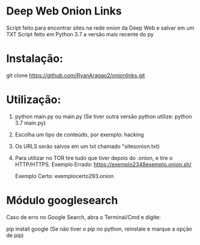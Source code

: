 # Deep Web Onion Links

Script feito para encontrar sites na rede onion da Deep Web e salvar em um TXT
Script feito em Python 3.7 a versão mais recente do py

# Instalação:

git clone https://github.com/RyanAragao2/onionlinks.git

# Utilização:

1. python main.py ou main.py (Se tiver outra versão python utilize: python 3.7 main.py)

2. Escolha um tipo de conteúdo, por exemplo: hacking

3. Os URLS serão salvos em um txt chamado "sitesonion.txt)

4. Para utilizar no TOR tire tudo que tiver depois do .onion, e tire o HTTP/HTTPS.
    Exemplo Errado: https://exemplo2348exemplo.onion.sh/
    
    Exemplo Certo:  exemplocerto293.onion

# Módulo googlesearch

Caso de erro no Google Search, abra o Terminal/Cmd e digite:

pip install google (Se não tiver o pip no python, reinstale e marque a opção de pip)
